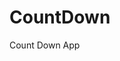 # CountDown
 Count Down App
      
                
                                                                                          
                                                                                            
                                                                                               
                                                                                     
                                                                    
                                            
                         
                   
    
 
   
